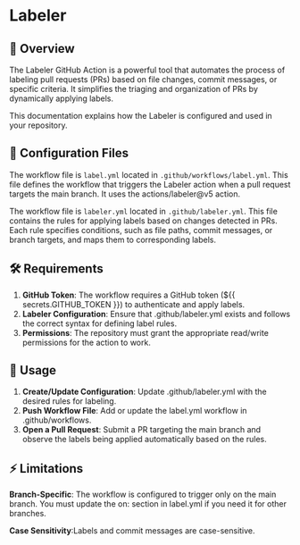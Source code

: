 # Labeler

## 🎄 Overview
The Labeler GitHub Action is a powerful tool that automates the process of labeling pull requests (PRs) based on file changes, commit messages, or specific criteria. It simplifies the triaging and organization of PRs by dynamically applying labels.

This documentation explains how the Labeler is configured and used in your repository.

## 📂 Configuration Files
The workflow file is `label.yml` located in `.github/workflows/label.yml`. This file defines the workflow that triggers the Labeler action when a pull request targets the main branch. It uses the actions/labeler@v5 action.

The workflow file is `labeler.yml` located in `.github/labeler.yml`. This file contains the rules for applying labels based on changes detected in PRs. Each rule specifies conditions, such as file paths, commit messages, or branch targets, and maps them to corresponding labels.

## 🛠️ Requirements
1. **GitHub Token**: The workflow requires a GitHub token (${{ secrets.GITHUB_TOKEN }}) to authenticate and apply labels.
2. **Labeler Configuration**: Ensure that .github/labeler.yml exists and follows the correct syntax for defining label rules.
3. **Permissions**: The repository must grant the appropriate read/write permissions for the action to work.

## 🚀 Usage
1. **Create/Update Configuration**: Update .github/labeler.yml with the desired rules for labeling.
2. **Push Workflow File**: Add or update the label.yml workflow in .github/workflows.
3. **Open a Pull Request**: Submit a PR targeting the main branch and observe the labels being applied automatically based on the rules.

## ⚡ Limitations
**Branch-Specific**: The workflow is configured to trigger only on the main branch. You must update the on: section in label.yml if you need it for other branches.

**Case Sensitivity**:Labels and commit messages are case-sensitive.
